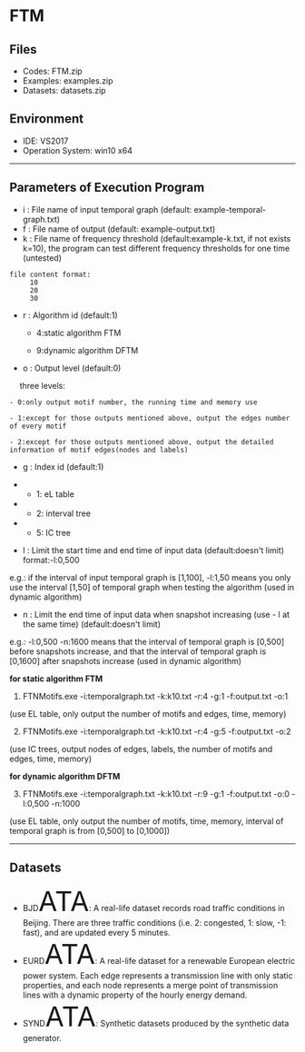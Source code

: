 # FTM
## Files
- Codes: FTM.zip
- Examples: examples.zip
- Datasets: datasets.zip

## Environment
- IDE: VS2017
- Operation System: win10 x64
***

## Parameters of Execution Program
- i : File name of input temporal graph (default: example-temporal-graph.txt)
- f : File name of output (default: example-output.txt)
- k : File name of frequency threshold (default:example-k.txt, if not exists k=10), the program can test different frequency thresholds for one time (untested)

```
file content format:
     10
     20
     30
```

- r : Algorithm id (default:1)
	
	- 4:static algorithm FTM
	
	- 9:dynamic algorithm DFTM

- o : Output level (default:0)
	
&ensp;&ensp; three levels:
		
	- 0:only output motif number, the running time and memory use
		
	- 1:except for those outputs mentioned above, output the edges number of every motif
		
	- 2:except for those outputs mentioned above, output the detailed information of motif edges(nodes and labels)

- g : Index id (default:1)

- - 1: eL table
- - 2: interval tree
- - 5: IC tree

- l : Limit the start time and end time of input data (default:doesn't limit) format:-l:0,500

e.g.: if the interval of input temporal graph is [1,100], -l:1,50 means you only use the interval [1,50] of temporal graph when testing the algorithm  (used in dynamic algorithm)

- n : Limit the end time of input data when snapshot increasing (use - l at the same time) (default:doesn't limit) 

e.g.: -l:0,500 -n:1600 means that the interval of temporal graph is [0,500] before snapshots increase, and that the interval of temporal graph is [0,1600] after snapshots increase (used in dynamic algorithm)

**for static algorithm FTM**

1. FTNMotifs.exe -i:temporalgraph.txt -k:k10.txt -r:4 -g:1 -f:output.txt -o:1  

 (use EL table, only output the number of motifs and edges, time, memory)

2. FTNMotifs.exe -i:temporalgraph.txt -k:k10.txt -r:4 -g:5 -f:output.txt -o:2 

  (use IC trees, output nodes of edges, labels, the number of motifs and edges, time, memory) 

**for dynamic algorithm DFTM**

3. FTNMotifs.exe -i:temporalgraph.txt -k:k10.txt -r:9 -g:1 -f:output.txt -o:0 -l:0,500 -n:1000    

(use EL table, only output the number of motifs, time, memory, interval of temporal graph is from [0,500] to [0,1000]) 
***

## Datasets
- BJD<font size = 8>ATA</font>: A real-life dataset records road traffic conditions in Beijing. There are three traffic conditions (i.e. 2: congested, 1: slow, -1: fast), and are updated every 5 minutes. 
- EURD<font size = 8>ATA</font>: A real-life dataset for a renewable European electric power system. Each edge represents a transmission line with only static properties, and each node represents a merge point of transmission lines with a dynamic property of the hourly energy demand. 
- SYND<font size = 8>ATA</font>: Synthetic datasets produced by the synthetic data generator.